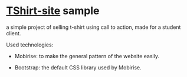 # [TShirt-site](https://barelyastudio.github.io/TShirt-site/) sample
a simple project of selling t-shirt using call to action, made for a student client.

Used technologies:

* Mobirise: to make the general pattern of the website easily.

* Bootstrap: the default CSS library used by Mobirise.
